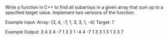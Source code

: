 Write a function in C++ to find all subarrays in a given array that sum up to a specified target value. Implement two versions of the function:

Example input:
Array: {3, 4, -7, 1, 3, 3, 1, -4}
Target: 7

Example Output:
3 4
3 4 -7 1 3 3 1 -4
4 -7 1 3 3 1 3
1 3 3
7
